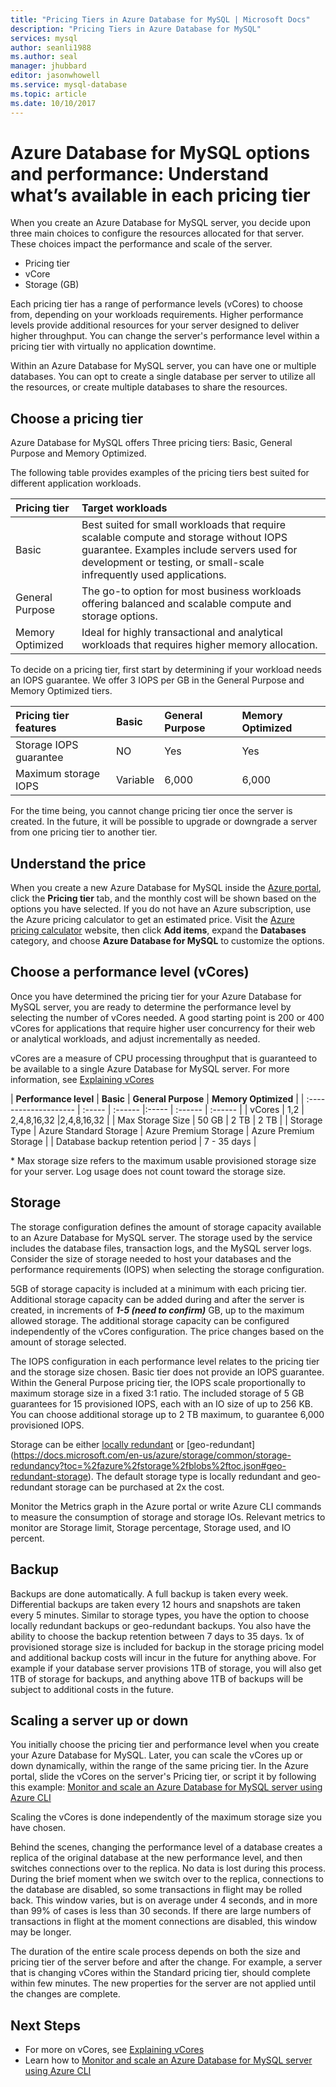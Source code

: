 ```yaml
---
title: "Pricing Tiers in Azure Database for MySQL | Microsoft Docs"
description: "Pricing Tiers in Azure Database for MySQL"
services: mysql
author: seanli1988
ms.author: seal
manager: jhubbard
editor: jasonwhowell
ms.service: mysql-database
ms.topic: article
ms.date: 10/10/2017
---
```

# Azure Database for MySQL options and performance: Understand what’s available in each pricing tier
When you create an Azure Database for MySQL server, you decide upon three main choices to configure the resources allocated for that server. These choices impact the performance and scale of the server.
- Pricing tier
- vCore
- Storage (GB)

Each pricing tier has a range of performance levels (vCores) to choose from, depending on your workloads requirements. Higher performance levels provide additional resources for your server designed to deliver higher throughput. You can change the server's performance level within a pricing tier with virtually no application downtime.


Within an Azure Database for MySQL server, you can have one or multiple databases. You can opt to create a single database per server to utilize all the resources, or create multiple databases to share the resources. 

## Choose a pricing tier
Azure Database for MySQL offers Three pricing tiers: Basic, General Purpose and Memory Optimized.

The following table provides examples of the pricing tiers best suited for different application workloads.

| Pricing tier | Target workloads |
| :----------- | :----------------|
| Basic | Best suited for small workloads that require scalable compute and storage without IOPS guarantee. Examples include servers used for development or testing, or small-scale infrequently used applications. |
| General Purpose | The go-to option for most business workloads offering balanced and scalable compute and storage options.|
| Memory Optimized | Ideal for highly transactional and analytical workloads that requires higher memory allocation.|

To decide on a pricing tier, first start by determining if your workload needs an IOPS guarantee. We offer 3 IOPS per GB in the General Purpose and Memory Optimized tiers.

| **Pricing tier features** | **Basic** | **General Purpose** | **Memory Optimized** |
| :------------------------ | :-------- | :----------- | :----------- |
| Storage IOPS guarantee | NO | Yes | Yes |   
| Maximum storage IOPS | Variable | 6,000 | 6,000 |  


For the time being, you cannot change pricing tier once the server is created. In the future, it will be possible to upgrade or downgrade a server from one pricing tier to another tier.

## Understand the price
When you create a new Azure Database for MySQL inside the [Azure portal](https://portal.azure.com/#create/Microsoft.MySQLServer), click the **Pricing tier** tab, and the monthly cost will be shown based on the options you have selected. If you do not have an Azure subscription, use the Azure pricing calculator to get an estimated price. Visit the [Azure pricing calculator](https://azure.microsoft.com/pricing/calculator/) website, then click **Add items**, expand the **Databases** category, and choose **Azure Database for MySQL** to customize the options.

## Choose a performance level (vCores)
Once you have determined the pricing tier for your Azure Database for MySQL server, you are ready to determine the performance level by selecting the number of vCores needed. A good starting point is 200 or 400 vCores for applications that require higher user concurrency for their web or analytical workloads, and adjust incrementally as needed. 

vCores are a measure of CPU processing throughput that is guaranteed to be available to a single Azure Database for MySQL server. For more information, see [Explaining vCores](concepts-compute-unit-and-storage.md)


| **Performance level** | **Basic** | **General Purpose** | **Memory Optimized** |
| :-------------------- | :----- | :------ |:----- | :------ | :------ |
| vCores | 1,2 | 2,4,8,16,32 |2,4,8,16,32 |
| Max Storage Size | 50 GB | 2 TB | 2 TB | 
| Storage Type | Azure Standard Storage | Azure Premium Storage | Azure Premium Storage | 
| Database backup retention period | 7 - 35 days |


\* Max storage size refers to the maximum usable provisioned storage size for your server. Log usage does not count toward the storage size.

## Storage 
The storage configuration defines the amount of storage capacity available to an Azure Database for MySQL server. The storage used by the service includes the database files, transaction logs, and the MySQL server logs. Consider the size of storage needed to host your databases and the performance requirements (IOPS) when selecting the storage configuration.

5GB of storage capacity is included at a minimum with each pricing tier. Additional storage capacity can be added during and after the server is created, in increments of ***1-5 (need to confirm)*** GB, up to the maximum allowed storage. The additional storage capacity can be configured independently of the vCores configuration. The price changes based on the amount of storage selected.

The IOPS configuration in each performance level relates to the pricing tier and the storage size chosen. Basic tier does not provide an IOPS guarantee. Within the General Purpose pricing tier, the IOPS scale proportionally to maximum storage size in a fixed 3:1 ratio. The included storage of 5 GB guarantees for 15 provisioned IOPS, each with an IO size of up to 256 KB. You can choose additional storage up to 2 TB maximum, to guarantee 6,000 provisioned IOPS.

Storage can be either [locally redundant](https://docs.microsoft.com/en-us/azure/storage/common/storage-redundancy?toc=%2fazure%2fstorage%2fblobs%2ftoc.json#locally-redundant-storage) or [geo-redundant] (https://docs.microsoft.com/en-us/azure/storage/common/storage-redundancy?toc=%2fazure%2fstorage%2fblobs%2ftoc.json#geo-redundant-storage). The default storage type is locally redundant and geo-redundant storage can be purchased at 2x the cost.  

Monitor the Metrics graph in the Azure portal or write Azure CLI commands to measure the consumption of storage and storage IOs. Relevant metrics to monitor are Storage limit, Storage percentage, Storage used, and IO percent.

## Backup
Backups are done automatically. A full backup is taken every week. Differential backups are taken every 12 hours and snapshots are taken every 5 minutes. Similar to storage types, you have the option to choose locally redundant backups or geo-redundant backups. You also have the ability to choose the backup retention between 7 days to 35 days. 1x of provisioned storage size is included for backup in the storage pricing model and additional backup costs will incur in the future for anything above. For example if your database server provisions 1TB of storage, you will also get 1TB of storage for backups, and anything above 1TB of backups will be subject to additional costs in the future.


## Scaling a server up or down
You initially choose the pricing tier and performance level when you create your Azure Database for MySQL. Later, you can scale the vCores up or down dynamically, within the range of the same pricing tier. In the Azure portal, slide the vCores on the server's Pricing tier, or script it by following this example: [Monitor and scale an Azure Database for MySQL server using Azure CLI](scripts/sample-scale-server.md)

Scaling the vCores is done independently of the maximum storage size you have chosen.

Behind the scenes, changing the performance level of a database creates a replica of the original database at the new performance level, and then switches connections over to the replica. No data is lost during this process. During the brief moment when we switch over to the replica, connections to the database are disabled, so some transactions in flight may be rolled back. This window varies, but is on average under 4 seconds, and in more than 99% of cases is less than 30 seconds. If there are large numbers of transactions in flight at the moment connections are disabled, this window may be longer.

The duration of the entire scale process depends on both the size and pricing tier of the server before and after the change. For example, a server that is changing vCores within the Standard pricing tier, should complete within few minutes. The new properties for the server are not applied until the changes are complete.

## Next Steps
- For more on vCores, see [Explaining vCores](concepts-compute-unit-and-storage.md)
- Learn how to [Monitor and scale an Azure Database for MySQL server using Azure CLI](scripts/sample-scale-server.md)
